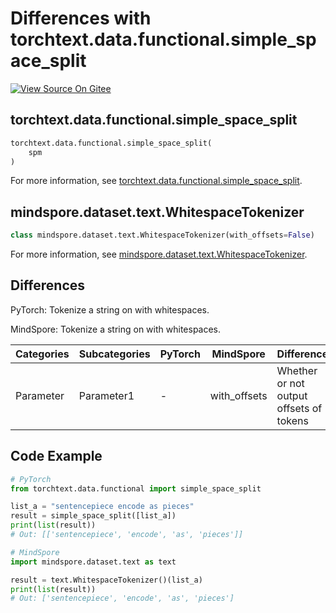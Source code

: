 # Differences with torchtext.data.functional.simple_space_split

[![View Source On Gitee](https://mindspore-website.obs.cn-north-4.myhuaweicloud.com/website-images/r2.3/resource/_static/logo_source_en.svg)](https://gitee.com/mindspore/docs/blob/r2.3/docs/mindspore/source_en/note/api_mapping/pytorch_diff/WhitespaceTokenizer.md)

## torchtext.data.functional.simple_space_split

```python
torchtext.data.functional.simple_space_split(
    spm
)
```

For more information, see [torchtext.data.functional.simple_space_split](https://pytorch.org/text/0.9.0/data_functional.html#load-sp-model).

## mindspore.dataset.text.WhitespaceTokenizer

```python
class mindspore.dataset.text.WhitespaceTokenizer(with_offsets=False)
```

For more information, see [mindspore.dataset.text.WhitespaceTokenizer](https://www.mindspore.cn/docs/en/r2.3/api_python/dataset_text/mindspore.dataset.text.WhitespaceTokenizer.html#mindspore.dataset.text.WhitespaceTokenizer).

## Differences

PyTorch: Tokenize a string on with whitespaces.

MindSpore: Tokenize a string on with whitespaces.

| Categories | Subcategories |PyTorch | MindSpore | Difference |
| --- | ---   | ---   | ---        |---  |
|Parameter | Parameter1 | -    | with_offsets     | Whether or not output offsets of tokens |

## Code Example

```python
# PyTorch
from torchtext.data.functional import simple_space_split

list_a = "sentencepiece encode as pieces"
result = simple_space_split([list_a])
print(list(result))
# Out: [['sentencepiece', 'encode', 'as', 'pieces']]

# MindSpore
import mindspore.dataset.text as text

result = text.WhitespaceTokenizer()(list_a)
print(list(result))
# Out: ['sentencepiece', 'encode', 'as', 'pieces']
```
